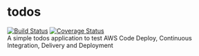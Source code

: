 # todos
[![Build Status](https://travis-ci.org/w0ns88/todos.svg?branch=master)](https://travis-ci.org/w0ns88/todos)
[![Coverage Status](https://coveralls.io/repos/github/w0ns88/todos/badge.svg?branch=master)](https://coveralls.io/github/w0ns88/todos?branch=master)
<br /> A simple todos application to test AWS Code Deploy, Continuous Integration, Delivery and Deployment
